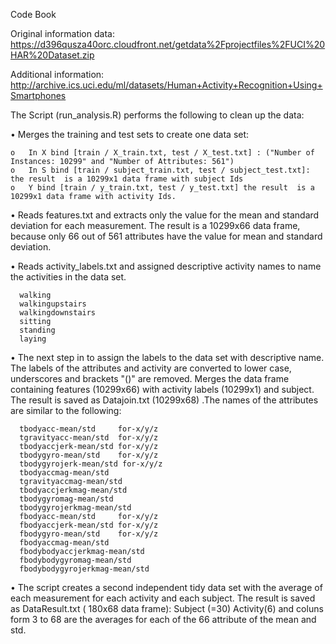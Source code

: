 Code Book

Original information data:
https://d396qusza40orc.cloudfront.net/getdata%2Fprojectfiles%2FUCI%20HAR%20Dataset.zip

Additional information:
http://archive.ics.uci.edu/ml/datasets/Human+Activity+Recognition+Using+Smartphones

The Script (run_analysis.R) performs the following to clean up the data:

•	Merges the training and test sets to create one data set:

    o	In X bind [train / X_train.txt, test / X_test.txt] : ("Number of Instances: 10299" and "Number of Attributes: 561")
    o	In S bind [train / subject_train.txt, test / subject_test.txt]: the result  is a 10299x1 data frame with subject Ids 
    o	Y bind [train / y_train.txt, test / y_test.txt] the result  is a 10299x1 data frame with activity Ids.

•	Reads features.txt and extracts only the value for the mean and standard deviation for each measurement. The result is a 10299x66 data frame, because only 66 out of 561 attributes have the value for mean and standard deviation.

•	Reads activity_labels.txt and assigned descriptive activity names to name the activities in the data set.

      walking
      walkingupstairs
      walkingdownstairs
      sitting
      standing
      laying


•	The next step in to assign the labels to the data set with descriptive name. 
    The labels of the attributes and activity are converted to lower case, underscores and brackets "()" are removed.
    Merges the data frame containing features (10299x66) with activity labels (10299x1) and subject.
    The result is saved as Datajoin.txt (10299x68) .The names of the attributes are similar to the following:
    
      tbodyacc-mean/std     for-x/y/z 
      tgravityacc-mean/std  for-x/y/z
      tbodyaccjerk-mean/std for-x/y/z
      tbodygyro-mean/std    for-x/y/z
      tbodygyrojerk-mean/std for-x/y/z
      tbodyaccmag-mean/std
      tgravityaccmag-mean/std
      tbodyaccjerkmag-mean/std
      tbodygyromag-mean/std
      tbodygyrojerkmag-mean/std
      fbodyacc-mean/std     for-x/y/z
      fbodyaccjerk-mean/std for-x/y/z
      fbodygyro-mean/std    for-x/y/z
      fbodyaccmag-mean/std
      fbodybodyaccjerkmag-mean/std
      fbodybodygyromag-mean/std
      fbodybodygyrojerkmag-mean/std
   


•	The script creates a second independent tidy data set with the average of each measurement for each activity and each subject.
  The result is saved as DataResult.txt ( 180x68 data frame):
  Subject (=30)
  Activity(6)
  and coluns form 3	to	68 are the averages for each of the 66 attribute of the mean and std.


